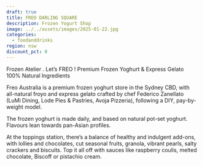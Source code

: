 ```yaml
---
draft: true
title: FREO DARLING SQUARE
description: Frozen Yogurt Shop
image: ../../assets/images/2025-01-22.jpg
categories:
  - foodanddrinks
region: nsw
discount_pct: 0
---
```

Frozen Atelier . Let’s FREO !
Premium Frozen Yoghurt & Express Gelato
100% Natural Ingredients

Freo Australia is a premium frozen yoghurt store in the Sydney CBD, with all-natural froyo and express gelato crafted by chef Federico Zanellato (LuMi Dining, Lode Pies & Pastries, Avoja Pizzeria), following a DIY, pay-by-weight model.

The frozen yoghurt is made daily, and based on natural pot-set yoghurt. Flavours lean towards pan-Asian profiles.

At the toppings station, there’s a balance of healthy and indulgent add-ons, with lollies and chocolates, cut seasonal fruits, granola, vibrant pearls, salty crackers and biscuits. Top it all off with sauces like raspberry coulis, melted chocolate, Biscoff or pistachio cream.
